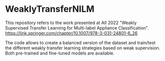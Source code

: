 # WeaklyTransferNILM

This repository refers to the work presented at AII 2022 "Weakly Supervised Transfer Learning for
Multi-label Appliance Classification".
https://link.springer.com/chapter/10.1007/978-3-031-24801-6_26 

The code allows to create a balanced version of the dataset and train/test the different weakly 
transfer learning strategies based on weak supervision. 
Both pre-trained and fine-tuned models are available.  
 
